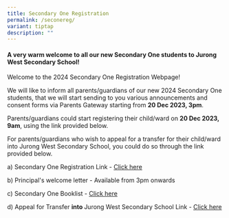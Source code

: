 ```yaml
---
title: Secondary One Registration
permalink: /seconereg/
variant: tiptap
description: ""
---
```

<h4>A very warm welcome to all our new Secondary One students to Jurong West Secondary School!</h4><p>Welcome to the 2024 Secondary One Registration Webpage!</p><p>We will like to inform all parents/guardians of our new 2024 Secondary One students, that we will start sending to you various announcements and consent forms via Parents Gateway starting from <strong>20 Dec 2023, 3pm</strong>.</p><p>Parents/guardians could start registering their child/ward on <strong>20 Dec 2023, 9am</strong>, using the link provided below.</p><p>For parents/guardians who wish to appeal for a transfer for their child/ward into Jurong West Secondary School, you could do so through the link provided below.</p><p></p><p>a) Secondary One Registration Link - <a href="https://go.gov.sg/jwsec1reg2024" rel="noopener noreferrer nofollow" target="_blank">Click here</a></p><p>b) Principal's welcome letter - Available from 3pm onwards</p><p>c) Secondary One Booklist - <a href="/files/About Us/BookList/2024_Sec_1_Booklist.pdf" rel="noopener noreferrer nofollow" target="_blank">Click here</a></p><p>d) Appeal for Transfer <strong>into </strong>Jurong West Secondary School Link - <a href="https://go.gov.sg/appealtransferintojwss2024" rel="noopener noreferrer nofollow" target="_blank">Click here</a></p><p></p>